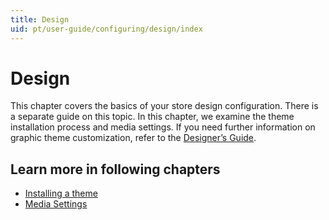 ```yaml
---
title: Design
uid: pt/user-guide/configuring/design/index
---
```


# Design

This chapter covers the basics of your store design configuration. There is a separate guide on this topic. In this chapter, we examine the theme installation process and media settings. If you need further information on graphic theme customization, refer to the [Designer’s Guide](xref:en/developer/design/index).

## Learn more in following chapters

- [Installing a theme](xref:pt/user-guide/configuring/design/installing-theme)
- [Media Settings](xref:pt/user-guide/configuring/design/media-settings)